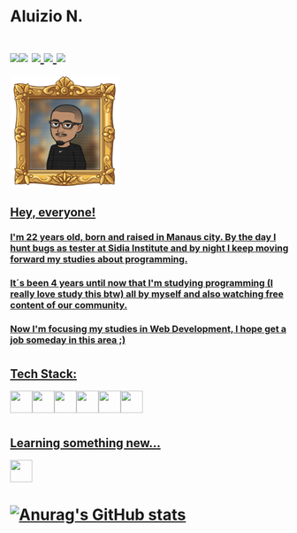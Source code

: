 # Aluizio N.

# <div></a><a href="https://instagram.com/seu-usuário-instagram-aqui" target="_blank"></a><a href = "mailto:aluizio.sln@gmail.com"><img src="https://img.shields.io/badge/Gmail-D14836?style=for-the-badge&logo=gmail&logoColor=white" target="_blank"></a><a href="https://www.linkedin.com/in/aluizio-neto-63138b214" target="_blank"><img src="https://img.shields.io/badge/-LinkedIn-%230077B5?style=for-the-badge&logo=linkedin&logoColor=white" target="_blank"></a> <a href="https://instagram.com/aluizio.codes" target="_blank"><img src="https://img.shields.io/badge/-Instagram-%23E4405F?style=for-the-badge&logo=instagram&logoColor=white" target="_blank"> <a href="https://twitter.com/aluizio_n" target="_blank"><img src="https://img.shields.io/badge/-Twitter-%230077B5?style=for-the-badge&logo=twitter&logoColor=white" target="_blank"> <img src="https://cdn.jsdelivr.net/gh/devicons/devicon/icons/npm/npm-original-wordmark.svg" width="40" /> </div>
  <img src="./img/sticker.png" width="200" height="200"/>


## Hey, everyone!

### I'm 22 years old, born and raised in Manaus city. By the day I hunt bugs as tester at Sidia Institute and by night I keep moving forward my studies about programming.

### It´s been 4 years until now that I'm studying programming (I really love study this btw) all by myself and also watching free content of our community. 

### Now I'm focusing my studies in Web Development, I hope get a job someday in this area ;)

# 

## Tech Stack:
<img src="https://cdn.jsdelivr.net/gh/devicons/devicon/icons/git/git-original.svg" width="40" height="40"/><img src="https://cdn.jsdelivr.net/gh/devicons/devicon/icons/html5/html5-original.svg"  width="40" height="40"/><img src="https://cdn.jsdelivr.net/gh/devicons/devicon/icons/css3/css3-original.svg"  width="40" height="40"/><img src="https://cdn.jsdelivr.net/gh/devicons/devicon/icons/javascript/javascript-original.svg"  width="40" height="40"/><img src="https://cdn.jsdelivr.net/gh/devicons/devicon/icons/react/react-original.svg" width="40" height="40" /><img src="https://cdn.jsdelivr.net/gh/devicons/devicon/icons/nodejs/nodejs-original.svg" width="40" height="40" />


#

## Learning something new... 
<img src="https://cdn.jsdelivr.net/gh/devicons/devicon/icons/linux/linux-original.svg" width="40" height="40"/>

#

#  ![Anurag's GitHub stats](https://github-readme-stats.vercel.app/api?username=aluizio-n&show_icons=true&theme=radical)

